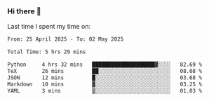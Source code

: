### Hi there 👋

<!--
**Grav1tum/Grav1tum** is a ✨ _special_ ✨ repository because its `README.md` (this file) appears on your GitHub profile.

Here are some ideas to get you started:

- 🔭 I’m currently working on ...
- 🌱 I’m currently learning ...
- 👯 I’m looking to collaborate on ...
- 🤔 I’m looking for help with ...
- 💬 Ask me about ...
- 📫 How to reach me: ...
- 😄 Pronouns: ...
- ⚡ Fun fact: ...
-->
Last time I spent my time on:
<!--START_SECTION:waka-->

```txt
From: 25 April 2025 - To: 02 May 2025

Total Time: 5 hrs 29 mins

Python     4 hrs 32 mins   ████████████████████▓░░░░   82.69 %
TeX        26 mins         ██░░░░░░░░░░░░░░░░░░░░░░░   08.08 %
JSON       12 mins         █░░░░░░░░░░░░░░░░░░░░░░░░   03.68 %
Markdown   10 mins         ▓░░░░░░░░░░░░░░░░░░░░░░░░   03.25 %
YAML       3 mins          ▒░░░░░░░░░░░░░░░░░░░░░░░░   01.03 %
```

<!--END_SECTION:waka-->
